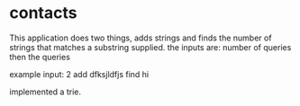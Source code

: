 # contacts
This application does two things, adds strings and finds the number of strings that matches a substring supplied.
 the inputs are:
 number of queries
 then the queries
 
 example input:
 2
 add dfksjldfjs
 find hi
 
 implemented a trie.
 
 
